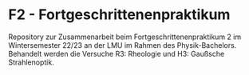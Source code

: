 # F2 - Fortgeschrittenenpraktikum
 
Repository zur Zusammenarbeit beim Fortgeschrittenenpraktikum 2 im Wintersemester 22/23 an der LMU im Rahmen des Physik-Bachelors. Behandelt werden die Versuche R3: Rheologie und H3: Gaußsche Strahlenoptik.
